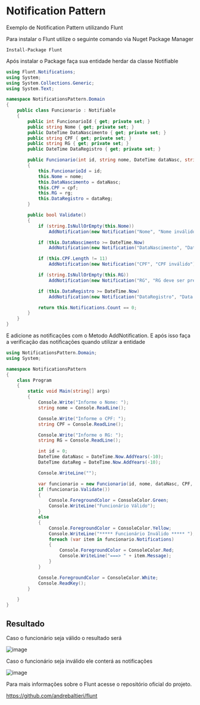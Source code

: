# Notification Pattern

Exemplo de Notification Pattern utilizando Flunt

Para instalar o Flunt utilize o seguinte comando via Nuget Package Manager

```
Install-Package Flunt
```

Após instalar o Package faça sua entidade herdar da classe Notifiable

```c#
using Flunt.Notifications;
using System;
using System.Collections.Generic;
using System.Text;

namespace NotificationsPattern.Domain
{
    public class Funcionario : Notifiable
    {
        public int FuncionarioId { get; private set; }
        public string Nome { get; private set; }
        public DateTime DataNascimento { get; private set; }
        public string CPF { get; private set; }
        public string RG { get; private set; }
        public DateTime DataRegistro { get; private set; }

        public Funcionario(int id, string nome, DateTime dataNasc, string cpf, string rg, DateTime dataReg)
        {
            this.FuncionarioId = id;
            this.Nome = nome;
            this.DataNascimento = dataNasc;
            this.CPF = cpf;
            this.RG = rg;
            this.DataRegistro = dataReg;
        }

        public bool Validate()
        {
            if (string.IsNullOrEmpty(this.Nome))
                AddNotification(new Notification("Nome", "Nome inválido, deve ser preenchido"));

            if (this.DataNascimento >= DateTime.Now)
                AddNotification(new Notification("DataNascimento", "Data de Nascimento não pode ser maior ou igual a data do Sistema"));

            if (this.CPF.Length != 11)
                AddNotification(new Notification("CPF", "CPF inválido"));

            if (string.IsNullOrEmpty(this.RG))
                AddNotification(new Notification("RG", "RG deve ser preenchido"));

            if (this.DataRegistro >= DateTime.Now)
                AddNotification(new Notification("DataRegistro", "Data de Registro não pode ser maior que a Data atual do sistema"));

            return this.Notifications.Count == 0;
        }
    }
}

```

E adicione as notificações com o Metodo AddNotification.
E após isso faça a verificação das notificações quando utilizar a entidade

```c#
using NotificationsPattern.Domain;
using System;

namespace NotificationsPattern
{
    class Program
    {
        static void Main(string[] args)
        {
            Console.Write("Informe o Nome: ");
            string nome = Console.ReadLine();

            Console.Write("Informe o CPF: ");
            string CPF = Console.ReadLine();

            Console.Write("Informe o RG: ");
            string RG = Console.ReadLine();

            int id = 0;
            DateTime dataNasc = DateTime.Now.AddYears(-10);
            DateTime dataReg = DateTime.Now.AddYears(-10);

            Console.WriteLine("");

            var funcionario = new Funcionario(id, nome, dataNasc, CPF, RG, dataReg);
            if (funcionario.Validate())
            {
                Console.ForegroundColor = ConsoleColor.Green;
                Console.WriteLine("Funcionário Válido");
            }
            else
            {
                Console.ForegroundColor = ConsoleColor.Yellow;
                Console.WriteLine("***** Funcionário Inválido ***** ");
                foreach (var item in funcionario.Notifications)
                {
                    Console.ForegroundColor = ConsoleColor.Red;
                    Console.WriteLine("===> " + item.Message);
                }
            }

            Console.ForegroundColor = ConsoleColor.White;
            Console.ReadKey();
        }

    }
}

```

## Resultado

Caso o funcionário seja válido o resultado será

![image](https://user-images.githubusercontent.com/30643035/67825057-808cd200-fa9e-11e9-9da7-874477ec5454.png)

Caso o funcionário seja inválido ele conterá as notificações

![image](https://user-images.githubusercontent.com/30643035/67825145-c47fd700-fa9e-11e9-9829-6bc66f61c1da.png)

Para mais informações sobre o Flunt acesse o repositório oficial do projeto.

https://github.com/andrebaltieri/flunt
